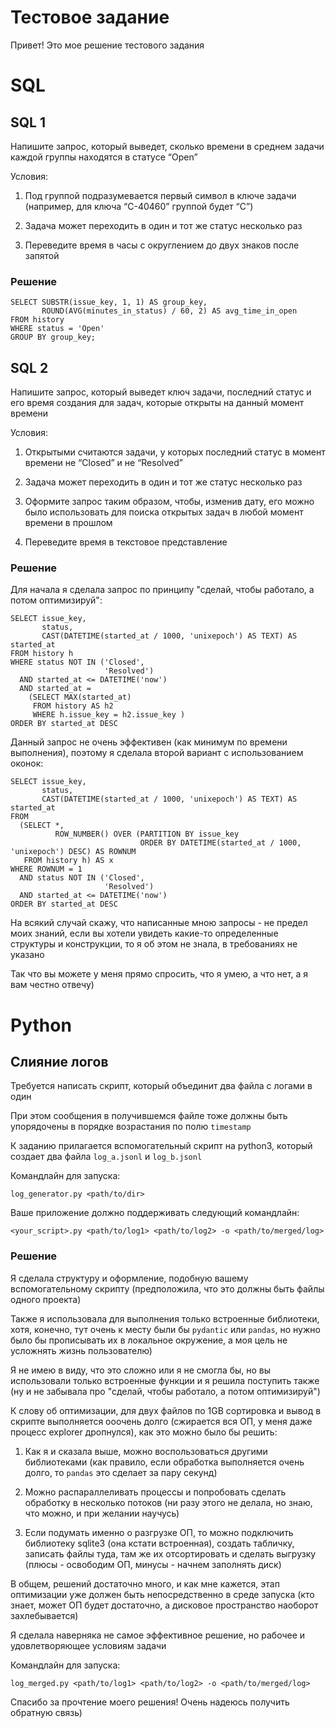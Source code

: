 Тестовое задание
===

Привет! Это мое решение тестового задания

# SQL

## SQL 1

Напишите запрос, который выведет, сколько времени в среднем задачи каждой группы находятся в статусе “Open” 

Условия:

1. Под группой подразумевается первый символ в ключе задачи (например, для ключа “C-40460” группой будет “C”)

2. Задача может переходить в один и тот же статус несколько раз

3. Переведите время в часы с округлением до двух знаков после запятой

### Решение

```
SELECT SUBSTR(issue_key, 1, 1) AS group_key,
       ROUND(AVG(minutes_in_status) / 60, 2) AS avg_time_in_open
FROM history
WHERE status = 'Open'
GROUP BY group_key;
```

## SQL 2

Напишите запрос, который выведет ключ задачи, последний статус и его время создания для задач, 
которые открыты на данный момент времени

Условия:

1. Открытыми считаются задачи, у которых последний статус в момент времени не “Closed” и не “Resolved”

2. Задача может переходить в один и тот же статус несколько раз

3. Оформите запрос таким образом, чтобы, изменив дату, его можно было использовать для поиска 
открытых задач в любой момент времени в прошлом

4. Переведите время в текстовое представление

### Решение

Для начала я сделала запрос по принципу "сделай, чтобы работало, а потом оптимизируй":

```
SELECT issue_key,
       status,
       CAST(DATETIME(started_at / 1000, 'unixepoch') AS TEXT) AS started_at
FROM history h
WHERE status NOT IN ('Closed',
                     'Resolved')
  AND started_at <= DATETIME('now')
  AND started_at =
    (SELECT MAX(started_at)
     FROM history AS h2
     WHERE h.issue_key = h2.issue_key )
ORDER BY started_at DESC
```

Данный запрос не очень эффективен (как минимум по времени выполнения), 
поэтому я сделала второй вариант с использованием оконок:

```
SELECT issue_key,
       status,
       CAST(DATETIME(started_at / 1000, 'unixepoch') AS TEXT) AS started_at
FROM
  (SELECT *,
          ROW_NUMBER() OVER (PARTITION BY issue_key
                             ORDER BY DATETIME(started_at / 1000, 'unixepoch') DESC) AS ROWNUM
   FROM history h) AS x
WHERE ROWNUM = 1
  AND status NOT IN ('Closed',
                     'Resolved')
  AND started_at <= DATETIME('now')
ORDER BY started_at DESC
```

На всякий случай скажу, что написанные мною запросы - не предел моих знаний, если вы хотели увидеть какие-то
определенные структуры и конструкции, то я об этом не знала, в требованиях не указано

Так что вы можете у меня прямо спросить, что я умею, а что нет, а я вам честно отвечу)

# Python

## Слияние логов

Требуется написать скрипт, который объединит два файла с логами в один

При этом сообщения в получившемся файле тоже должны быть упорядочены в порядке возрастания по полю `timestamp`

К заданию прилагается вспомогательный скрипт на python3, который создает два файла `log_a.jsonl` и `log_b.jsonl`

Командлайн для запуска:

```
log_generator.py <path/to/dir>
```

Ваше приложение должно поддерживать следующий командлайн:

```
<your_script>.py <path/to/log1> <path/to/log2> -o <path/to/merged/log>
```

### Решение

Я сделала структуру и оформление, подобную вашему вспомогательному скрипту 
(предположила, что это должны быть файлы одного проекта)

Также я использовала для выполнения только встроенные библиотеки, хотя, 
конечно, тут очень к месту были бы `pydantic` или `pandas`, но нужно было бы
прописывать их в локальное окружение, а моя цель не усложнять жизнь пользователю)

Я не имею в виду, что это сложно или я не смогла бы, но вы использовали только 
встроенные функции и я решила поступить также (ну и не забывала про "сделай, чтобы работало,
а потом оптимизируй")

К слову об оптимизации, для двух файлов по 1GB сортировка и вывод в скрипте выполняется 
ооочень долго (сжирается вся ОП, у меня даже процесс explorer дропнулся), как это можно было бы решить:

1. Как я и сказала выше, можно воспользоваться другими библиотеками (как правило, если
обработка выполняется очень долго, то `pandas` это сделает за пару секунд)

2. Можно распараллеливать процессы и попробовать сделать обработку в несколько потоков (ни разу 
этого не делала, но знаю, что можно, и при желании научусь)

3. Если подумать именно о разгрузке ОП, то можно подключить библиотеку sqlite3 (она кстати встроенная), 
создать табличку, записать файлы туда, там же их отсортировать и сделать выгрузку (плюсы - освободим ОП, 
минусы - начнем заполнять диск)

В общем, решений достаточно много, и как мне кажется, этап оптимизации уже должен быть непосредственно 
в среде запуска (кто знает, может ОП будет достаточно, а дисковое пространство наоборот захлебывается)

Я сделала наверняка не самое эффективное решение, но рабочее и удовлетворяющее условиям задачи

Командлайн для запуска:

```
log_merged.py <path/to/log1> <path/to/log2> -o <path/to/merged/log>
```

Спасибо за прочтение моего решения! Очень надеюсь получить обратную связь)